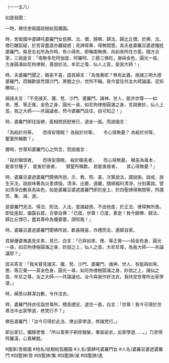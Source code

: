 （一一五八）

如是我聞：

一時，佛住舍衛國祇樹給孤獨園。

時，舍衛國中婆肆吒婆羅門女信佛、法、僧，歸佛、歸法、歸比丘僧。於佛、法、僧已離狐疑，於苦習盡道亦離疑惑；見諦得果，得無間慧。其夫是婆羅豆婆遮種姓婆羅門。每至左右所為作時，有小得失，即稱南無佛，向如來所住方面，隨方合掌，三說是言：「南無多陀阿伽度、阿羅呵、三藐三佛陀，身純金色，圓光一尋，方身圓滿如尼拘律樹，善說妙法，牟尼之尊，仙人上首，是我大師！」

時，夫婆羅門聞之，瞋恚不喜，語其婦言：「為鬼著耶？無有此義，捨諸三明大德婆羅門，而稱歎彼禿頭沙門。黑闇之分，世所不稱。我今當往共汝大師論議，足知勝如。」

婦語夫言：「不見諸天、魔、梵、沙門、婆羅門、諸神、世人，能共世尊——如來、應、等正覺，金色之身，圓光一尋，如尼拘律樹圓滿之身，言說微妙，仙人上首，我之大師——共論議者。然今婆羅門且往，自可知之！」

時，婆羅門即往詣佛，面相問訊慰勞已，退坐一面。而說偈言：

「為殺於何等，　　而得安隱眠？
為殺於何等，　　令心得無憂？
為殺於何等，　　瞿曇所稱歎？」

爾時，世尊知婆羅門心之所念，而說偈言：

「殺於瞋恨者，　　而得安隱眠，
殺於瞋恚者，　　而心得無憂。
瞋恚為毒本，　　能害甘種子，
能害於彼者，　　賢聖所稱歎。
若能害彼者，　　其心得無憂？」

時，婆羅豆婆遮婆羅門聞佛所說，示、教、照、喜，次第說法，謂說施，說戒，說生天法，說欲味著為災患煩惱，清淨、出要、遠離，隨順福利清淨，分別廣說。譬如清淨白㲲易為染色，如是婆羅豆婆遮婆羅門即於座上，於四聖諦得無間等，所謂苦、集、滅、道。

是婆羅門見法、得法、知法、入法，度諸疑惑，不由他度，於正法、律得無所畏。即從座起，偏露右肩，合掌白佛：「已度，世尊！已度，善逝！我今歸佛、歸法、歸比丘僧已，盡其壽命為優婆塞，證知我！」

時，婆羅豆婆遮婆羅門聞佛所說，歡喜隨喜，作禮而去，還歸自家。

其婦優婆夷遙見夫來，見已，白言：「已與如來、應、等正覺——純金色身，圓光一尋，如尼拘律樹圓滿之身，妙說之上，仙人之首，大牟尼尊，為我大師——共論議耶？」

其夫答言：「我未甞見諸天、魔、梵、沙門、婆羅門、諸神、世人，有能與如來、應、等正覺——真金色身，圓光一尋，如尼拘律樹圓滿之身，妙說之上，諸仙之首，牟尼之尊，汝之大師——共論議也。汝今與我作好法衣，我持至世尊所出家學道。」

時，婦悉以鮮潔白㲲，令作法衣。

時，婆羅門持衣往詣世尊所，稽首禮足，退住一面，白言：「世尊！我今可得於世尊法中出家學道，修梵行不？」

佛告婆羅門：「汝今可得於此法、律出家學道，修諸梵行。」

即出家已，獨靜思惟：「所以善男子剃除鬚髮，著袈裟衣，出家學道……。」乃至得阿羅漢，心善解脫。

#國家/舍衛國
#地名/祇樹給孤獨園
#人名/婆肆吒婆羅門女
#人名/婆羅豆婆遮婆羅門
#四聖諦/苦
#四聖諦/集
#四聖諦/滅
#四聖諦/道
